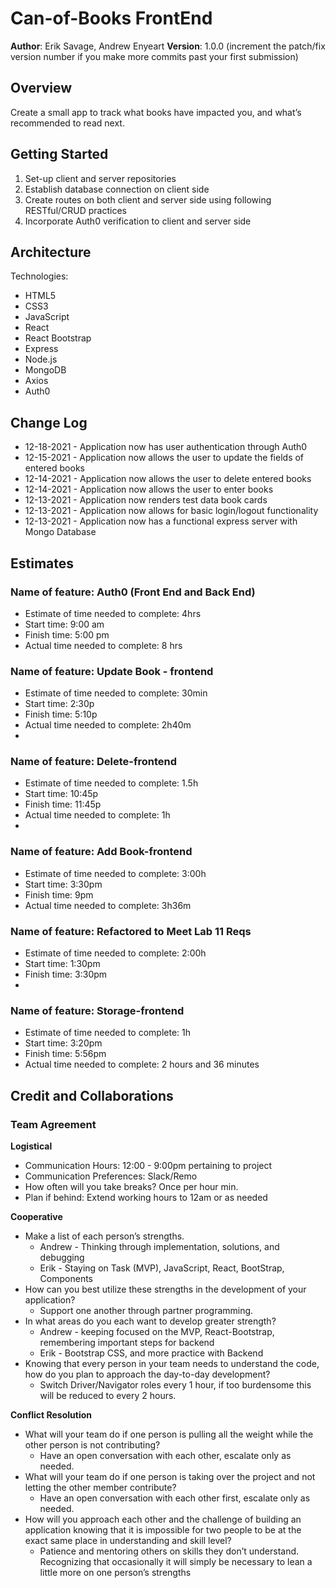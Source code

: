 # Can-of-Books FrontEnd

**Author**: Erik Savage, Andrew Enyeart
**Version**: 1.0.0 (increment the patch/fix version number if you make more commits past your first submission)

## Overview
<!-- Provide a high level overview of what this application is and why you are building it, beyond the fact that it's an assignment for this class. (i.e. What's your problem domain?) -->
Create a small app to track what books have impacted you, and what’s recommended to read next.

## Getting Started
<!-- What are the steps that a user must take in order to build this app on their own machine and get it running? -->
1. Set-up client and server repositories
2. Establish database connection on client side
3. Create routes on both client and server side using following RESTful/CRUD practices
4. Incorporate Auth0 verification to client and server side

## Architecture
<!-- Provide a detailed description of the application design. What technologies (languages, libraries, etc) you're using, and any other relevant design information. -->
Technologies:
- HTML5
- CSS3
- JavaScript
- React
- React Bootstrap
- Express
- Node.js
- MongoDB
- Axios
- Auth0

## Change Log
<!-- Use this area to document the iterative changes made to your application as each feature is successfully implemented. Use time stamps. Here's an example:
01-01-2001 4:59pm - Application now has a fully-functional express server, with a GET route for the location resource. -->
- 12-18-2021 - Application now has user authentication through Auth0
- 12-15-2021 - Application now allows the user to update the fields of entered books
- 12-14-2021 - Application now allows the user to delete entered books
- 12-14-2021 - Application now allows the user to enter books
- 12-13-2021 - Application now renders test data book cards
- 12-13-2021 - Application now allows for basic login/logout functionality
- 12-13-2021 - Application now has a functional express server with Mongo Database


## Estimates
<!-- See below -->
### Name of feature: Auth0 (Front End and Back End)
- Estimate of time needed to complete: 4hrs
- Start time: 9:00 am
- Finish time: 5:00 pm
- Actual time needed to complete: 8 hrs

### Name of feature: Update Book - frontend
- Estimate of time needed to complete: 30min
- Start time: 2:30p
- Finish time: 5:10p
- Actual time needed to complete: 2h40m
- 
### Name of feature: Delete-frontend
- Estimate of time needed to complete: 1.5h
- Start time: 10:45p
- Finish time: 11:45p
- Actual time needed to complete: 1h
- 
### Name of feature: Add Book-frontend
- Estimate of time needed to complete: 3:00h
- Start time: 3:30pm
- Finish time: 9pm
- Actual time needed to complete: 3h36m

### Name of feature: Refactored to Meet Lab 11 Reqs
- Estimate of time needed to complete: 2:00h
- Start time: 1:30pm
- Finish time: 3:30pm
- 
### Name of feature: Storage-frontend
- Estimate of time needed to complete: 1h
- Start time: 3:20pm
- Finish time: 5:56pm
- Actual time needed to complete: 2 hours and 36 minutes

## Credit and Collaborations
<!-- Give credit (and a link) to other people or resources that helped you build this application. -->
### Team Agreement
**Logistical**
- Communication Hours: 12:00 - 9:00pm pertaining to project
- Communication Preferences: Slack/Remo
- How often will you take breaks? Once per hour min.
- Plan if behind: Extend working hours to 12am or as needed

**Cooperative**
- Make a list of each person’s strengths.
  - Andrew - Thinking through implementation, solutions, and debugging
  - Erik - Staying on Task (MVP), JavaScript, React, BootStrap, Components
- How can you best utilize these strengths in the development of your application? 
  - Support one another through partner programming.
- In what areas do you each want to develop greater strength?
  - Andrew - keeping focused on the MVP, React-Bootstrap, remembering important steps for backend
  - Erik - Bootstrap CSS, and more practice with Backend
- Knowing that every person in your team needs to understand the code, how do you plan to approach the day-to-day development?
  - Switch Driver/Navigator roles every 1 hour, if too burdensome this will be reduced to every 2 hours.

**Conflict Resolution**
- What will your team do if one person is pulling all the weight while the other person is not contributing?
  - Have an open conversation with each other, escalate only as needed.
- What will your team do if one person is taking over the project and not letting the other member contribute?
  - Have an open conversation with each other first, escalate only as needed.
- How will you approach each other and the challenge of building an application knowing that it is impossible for two people to be at the exact same place in understanding and skill level?
  - Patience and mentoring others on skills they don’t understand. Recognizing that occasionally it will simply be necessary to lean a little more on one person’s strengths 
